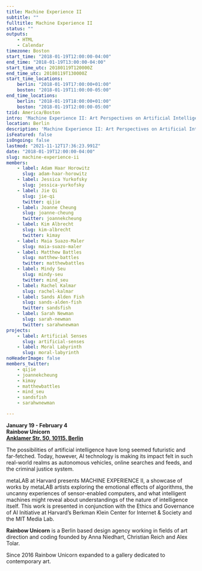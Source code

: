 ```yaml
---
title: Machine Experience II
subtitle: ""
fulltitle: Machine Experience II
status: ""
outputs:
    - HTML
    - Calendar
timezone: Boston
start_time: "2018-01-19T12:00:00-04:00"
end_time: "2018-01-19T13:00:00-04:00"
start_time_utc: 20180119T120000Z
end_time_utc: 20180119T130000Z
start_time_locations:
    berlin: "2018-01-19T17:00:00+01:00"
    boston: "2018-01-19T11:00:00-05:00"
end_time_locations:
    berlin: "2018-01-19T18:00:00+01:00"
    boston: "2018-01-19T12:00:00-05:00"
tzid: America/Boston
intro: 'Machine Experience II: Art Perspectives on Artificial Intelligence'
location: Berlin
description: 'Machine Experience II: Art Perspectives on Artificial Intelligence'
isFeatured: false
isOngoing: false
lastmod: "2021-11-12T17:36:23.991Z"
date: "2018-01-19T12:00:00-04:00"
slug: machine-experience-ii
members:
    - label: Adam Haar Horowitz
      slug: adam-haar-horowitz
    - label: Jessica Yurkofsky
      slug: jessica-yurkofsky
    - label: Jie Qi
      slug: jie-qi
      twitter: qijie
    - label: Joanne Cheung
      slug: joanne-cheung
      twitter: joannekcheung
    - label: Kim Albrecht
      slug: kim-albrecht
      twitter: kimay
    - label: Maia Suazo-Maler
      slug: maia-suazo-maler
    - label: Matthew Battles
      slug: matthew-battles
      twitter: matthewbattles
    - label: Mindy Seu
      slug: mindy-seu
      twitter: mind_seu
    - label: Rachel Kalmar
      slug: rachel-kalmar
    - label: Sands Alden Fish
      slug: sands-alden-fish
      twitter: sandsfish
    - label: Sarah Newman
      slug: sarah-newman
      twitter: sarahwnewman
projects:
    - label: Artificial Senses
      slug: artificial-senses
    - label: Moral Labyrinth
      slug: moral-labyrinth
noHeaderImage: false
members_twitter:
    - qijie
    - joannekcheung
    - kimay
    - matthewbattles
    - mind_seu
    - sandsfish
    - sarahwnewman

---
```

**January 19 - February 4**<br />
**Rainbow Unicorn**<br />
**[Anklamer Str. 50, 10115. Berlin](https://maps.google.com/?q=Anklamer+Str.+5010115+Berlin&entry=gmail&source=g)**



The possibilities of artificial intelligence have long seemed futuristic and far-fetched. Today, however, AI technology is making its impact felt in such real-world realms as autonomous vehicles, online searches and feeds, and the criminal justice system.

metaLAB at Harvard presents MACHINE EXPERIENCE II, a showcase of works by metaLAB artists exploring the emotional effects of algorithms, the uncanny experiences of sensor-enabled computers, and what intelligent machines might reveal about understandings of the nature of intelligence itself. This work is presented in conjunction with the Ethics and Governance of AI Initiative at Harvard’s Berkman Klein Center for Internet & Society and the MIT Media Lab.



**Rainbow Unicorn** is a Berlin based design agency working in fields of art direction and coding founded by Anna Niedhart, Christian Reich and Alex Tolar.

Since 2016 Rainbow Unicorn expanded to a gallery dedicated to contemporary art.